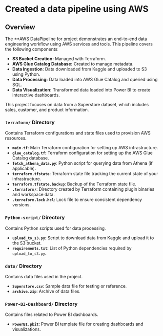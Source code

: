 # Created a data pipeline using AWS 

## Overview

The **AWS DataPipeline for project demonstrates an end-to-end data engineering workflow using AWS services and tools. This pipeline covers the following components:

- **S3 Bucket Creation:** Managed with Terraform.
- **AWS Glue Catalog Database:** Created to manage metadata.
- **Data Ingestion:** Data downloaded from Kaggle and uploaded to S3 using Python.
- **Data Processing:** Data loaded into AWS Glue Catalog and queried using SQL.
- **Data Visualization:** Transformed data loaded into Power BI to create interactive dashboards.

This project focuses on data from a Superstore dataset, which includes sales, customer, and product information.

### **`terraform/` Directory**

Contains Terraform configurations and state files used to provision AWS resources.

- **`main.tf`**: Main Terraform configuration for setting up AWS infrastructure.
- **`glue_catalog.tf`**: Terraform configuration for setting up the AWS Glue Catalog database.
- **`fetch_athena_data.py`**: Python script for querying data from Athena (if applicable).
- **`terraform.tfstate`**: Terraform state file tracking the current state of your infrastructure.
- **`terraform.tfstate.backup`**: Backup of the Terraform state file.
- **`.terraform/`**: Directory created by Terraform containing plugin binaries and workspace data.
- **`.terraform.lock.hcl`**: Lock file to ensure consistent dependency versions.

### **`Python-script/` Directory**

Contains Python scripts used for data processing.

- **`upload_to_s3.py`**: Script to download data from Kaggle and upload it to the S3 bucket.
- **`requirements.txt`**: List of Python dependencies required by `upload_to_s3.py`.

### **`data/` Directory**

Contains data files used in the project.

- **`Superstore.csv`**: Sample data file for testing or reference.
- **`archive.zip`**: Archive of data files.

### **`Power-BI-Dashboard/` Directory**

Contains files related to Power BI dashboards.

- **`PowerBI.pbit`**: Power BI template file for creating dashboards and visualizations.





